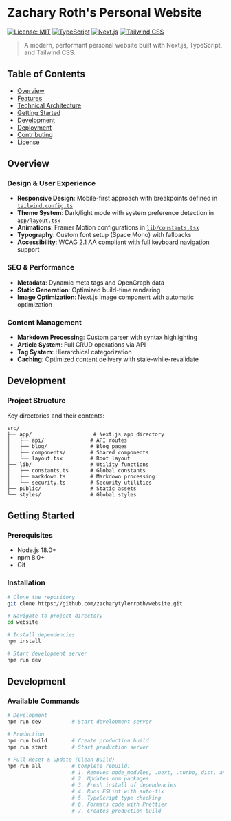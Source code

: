 # Zachary Roth's Personal Website

[![License: MIT](https://img.shields.io/badge/License-MIT-yellow.svg)](https://opensource.org/licenses/MIT)
[![TypeScript](https://img.shields.io/badge/TypeScript-4.9.5-blue.svg)](https://www.typescriptlang.org/)
[![Next.js](https://img.shields.io/badge/Next.js-13.0+-black.svg)](https://nextjs.org/)
[![Tailwind CSS](https://img.shields.io/badge/Tailwind-3.0+-38B2AC.svg)](https://tailwindcss.com/)

> A modern, performant personal website built with Next.js, TypeScript, and Tailwind CSS. 

## Table of Contents
- [Overview](#overview)
- [Features](#features)
- [Technical Architecture](#technical-architecture)
- [Getting Started](#getting-started)
- [Development](#development)
- [Deployment](#deployment)
- [Contributing](#contributing)
- [License](#license)

## Overview

### Design & User Experience
- **Responsive Design**: Mobile-first approach with breakpoints defined in [`tailwind.config.ts`](./tailwind.config.ts)
- **Theme System**: Dark/light mode with system preference detection in [`app/layout.tsx`](./app/layout.tsx)
- **Animations**: Framer Motion configurations in [`lib/constants.tsx`](./lib/constants.tsx)
- **Typography**: Custom font setup (Space Mono) with fallbacks
- **Accessibility**: WCAG 2.1 AA compliant with full keyboard navigation support

### SEO & Performance
- **Metadata**: Dynamic meta tags and OpenGraph data
- **Static Generation**: Optimized build-time rendering
- **Image Optimization**: Next.js Image component with automatic optimization

### Content Management
- **Markdown Processing**: Custom parser with syntax highlighting
- **Article System**: Full CRUD operations via API
- **Tag System**: Hierarchical categorization
- **Caching**: Optimized content delivery with stale-while-revalidate

## Development

### Project Structure
Key directories and their contents:
```
src/
├── app/                    # Next.js app directory
│   ├── api/               # API routes
│   ├── blog/              # Blog pages
│   ├── components/        # Shared components
│   └── layout.tsx         # Root layout
├── lib/                   # Utility functions
│   ├── constants.ts       # Global constants
│   ├── markdown.ts        # Markdown processing
│   └── security.ts        # Security utilities
├── public/                # Static assets
└── styles/                # Global styles
```

## Getting Started

### Prerequisites
- Node.js 18.0+
- npm 8.0+
- Git

### Installation
```bash
# Clone the repository
git clone https://github.com/zacharytylerroth/website.git

# Navigate to project directory
cd website

# Install dependencies
npm install

# Start development server
npm run dev
```
## Development

### Available Commands
```bash
# Development
npm run dev          # Start development server

# Production
npm run build        # Create production build
npm run start        # Start production server

# Full Reset & Update (Clean Build)
npm run all          # Complete rebuild:
                     # 1. Removes node_modules, .next, .turbo, dist, and out directories
                     # 2. Updates npm packages
                     # 3. Fresh install of dependencies
                     # 4. Runs ESLint with auto-fix
                     # 5. TypeScript type checking
                     # 6. Formats code with Prettier
                     # 7. Creates production build
```